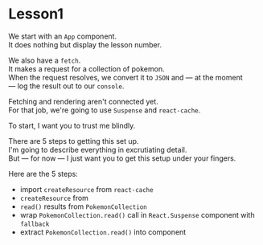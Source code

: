 # Lesson1

We start with an `App` component.  
It does nothing but display the lesson number.

We also have a `fetch`.  
It makes a request for a collection of pokemon.  
When the request resolves, we convert it to `JSON` and — at the moment — log the result out to our `console`.

Fetching and rendering aren't connected yet.  
For that job, we're going to use `Suspense` and `react-cache`.

To start,
I want you to trust me blindly.

There are 5 steps to getting this set up.  
I'm going to describe everything in excrutiating detail.  
But — for now — I just want you to get this setup under your fingers.

Here are the 5 steps:

- import `createResource` from `react-cache`
- `createResource` from
- `read()` results from `PokemonCollection`
- wrap `PokemonCollection.read()` call in `React.Suspense` component with `fallback`
- extract `PokemonCollection.read()` into component
